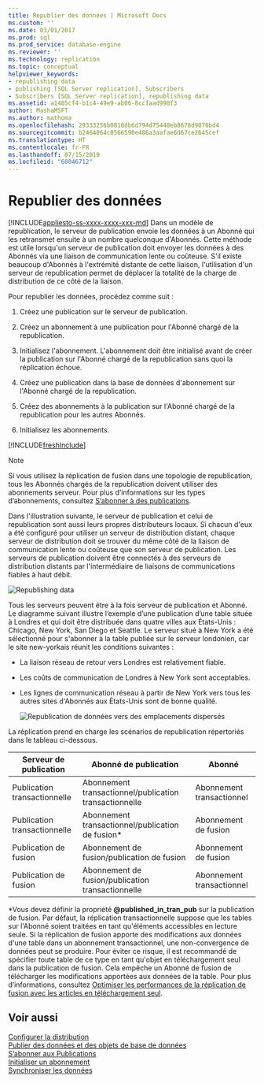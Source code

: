 ```yaml
---
title: Republier des données | Microsoft Docs
ms.custom: ''
ms.date: 03/01/2017
ms.prod: sql
ms.prod_service: database-engine
ms.reviewer: ''
ms.technology: replication
ms.topic: conceptual
helpviewer_keywords:
- republishing data
- publishing [SQL Server replication], Subscribers
- Subscribers [SQL Server replication], republishing data
ms.assetid: a1485cf4-b1c4-49e9-ab06-8ccfaad998f3
author: MashaMSFT
ms.author: mathoma
ms.openlocfilehash: 29333256b0818db6d794d75448eb8678d9070bd4
ms.sourcegitcommit: b2464064c0566590e486a3aafae6d67ce2645cef
ms.translationtype: HT
ms.contentlocale: fr-FR
ms.lasthandoff: 07/15/2019
ms.locfileid: "68046712"
---
```

# <a name="republish-data"></a>Republier des données
[!INCLUDE[appliesto-ss-xxxx-xxxx-xxx-md](../../includes/appliesto-ss-xxxx-xxxx-xxx-md.md)]
  Dans un modèle de republication, le serveur de publication envoie les données à un Abonné qui les retransmet ensuite à un nombre quelconque d'Abonnés. Cette méthode est utile lorsqu'un serveur de publication doit envoyer les données à des Abonnés via une liaison de communication lente ou coûteuse. S'il existe beaucoup d'Abonnés à l'extrémité distante de cette liaison, l'utilisation d'un serveur de republication permet de déplacer la totalité de la charge de distribution de ce côté de la liaison.  
  
 Pour republier les données, procédez comme suit :  
  
1.  Créez une publication sur le serveur de publication.  
  
2.  Créez un abonnement à une publication pour l'Abonné chargé de la republication.  
  
3.  Initialisez l'abonnement. L'abonnement doit être initialisé avant de créer la publication sur l'Abonné chargé de la republication sans quoi la réplication échoue.  
  
4.  Créez une publication dans la base de données d'abonnement sur l'Abonné chargé de la republication.  
  
5.  Créez des abonnements à la publication sur l'Abonné chargé de la republication pour les autres Abonnés.  
  
6.  Initialisez les abonnements.  

[!INCLUDE[freshInclude](../../includes/paragraph-content/fresh-note-steps-feedback.md)]

> [!NOTE]  
>  Si vous utilisez la réplication de fusion dans une topologie de republication, tous les Abonnés chargés de la republication doivent utiliser des abonnements serveur. Pour plus d’informations sur les types d’abonnements, consultez [S’abonner à des publications](../../relational-databases/replication/subscribe-to-publications.md).  
  
 Dans l'illustration suivante, le serveur de publication et celui de republication sont aussi leurs propres distributeurs locaux. Si chacun d'eux a été configuré pour utiliser un serveur de distribution distant, chaque serveur de distribution doit se trouver du même côté de la liaison de communication lente ou coûteuse que son serveur de publication. Les serveurs de publication doivent être connectés à des serveurs de distribution distants par l'intermédiaire de liaisons de communications fiables à haut débit.  
  
 ![Republishing data](../../relational-databases/replication/media/repl-06a.gif "Republishing data")  
  
 Tous les serveurs peuvent être à la fois serveur de publication et Abonné. Le diagramme suivant illustre l’exemple d’une publication d’une table située à Londres et qui doit être distribuée dans quatre villes aux États-Unis : Chicago, New York, San Diego et Seattle. Le serveur situé à New York a été sélectionné pour s'abonner à la table publiée sur le serveur londonien, car le site new-yorkais réunit les conditions suivantes :  
  
-   La liaison réseau de retour vers Londres est relativement fiable.  
  
-   Les coûts de communication de Londres à New York sont acceptables.  
  
-   Les lignes de communication réseau à partir de New York vers tous les autres sites d'Abonnés aux États-Unis sont de bonne qualité.  
  
     ![Republication de données vers des emplacements dispersés](../../relational-databases/replication/media/repl-06.gif "Republication de données vers des emplacements dispersés")  
  
 La réplication prend en charge les scénarios de republication répertoriés dans le tableau ci-dessous.  
  
|Serveur de publication|Abonné de publication|Abonné|  
|---------------|---------------------------|----------------|  
|Publication transactionnelle|Abonnement transactionnel/publication transactionnelle|Abonnement transactionnel|  
|Publication transactionnelle|Abonnement transactionnel/publication de fusion*|Abonnement de fusion|  
|Publication de fusion|Abonnement de fusion/publication de fusion|Abonnement de fusion|  
|Publication de fusion|Abonnement de fusion/publication transactionnelle|Abonnement transactionnel|  
  
 \*Vous devez définir la propriété **@published_in_tran_pub** sur la publication de fusion. Par défaut, la réplication transactionnelle suppose que les tables sur l'Abonné soient traitées en tant qu'éléments accessibles en lecture seule. Si la réplication de fusion apporte des modifications aux données d'une table dans un abonnement transactionnel, une non-convergence de données peut se produire. Pour éviter ce risque, il est recommandé de spécifier toute table de ce type en tant qu'objet en téléchargement seul dans la publication de fusion. Cela empêche un Abonné de fusion de télécharger les modifications apportées aux données de la table. Pour plus d’informations, consultez [Optimiser les performances de la réplication de fusion avec les articles en téléchargement seul](../../relational-databases/replication/merge/optimize-merge-replication-performance-with-download-only-articles.md).  
  
## <a name="see-also"></a>Voir aussi  
 [Configurer la distribution](../../relational-databases/replication/configure-distribution.md)   
 [Publier des données et des objets de base de données](../../relational-databases/replication/publish/publish-data-and-database-objects.md)   
 [S’abonner aux Publications](../../relational-databases/replication/subscribe-to-publications.md)   
 [Initialiser un abonnement](../../relational-databases/replication/initialize-a-subscription.md)   
 [Synchroniser les données](../../relational-databases/replication/synchronize-data.md)  
  
  
